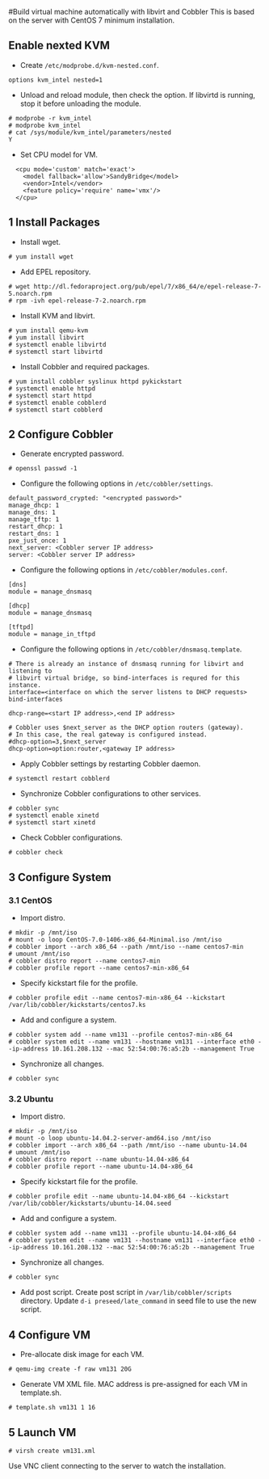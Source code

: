 #Build virtual machine automatically with libvirt and Cobbler
This is based on the server with CentOS 7 minimum installation.

## Enable nexted KVM
* Create `/etc/modprobe.d/kvm-nested.conf`.
```
options kvm_intel nested=1
```

* Unload and reload module, then check the option. If libvirtd is running, stop it before unloading the module.
```
# modprobe -r kvm_intel
# modprobe kvm_intel
# cat /sys/module/kvm_intel/parameters/nested
Y
```

* Set CPU model for VM.
```
  <cpu mode='custom' match='exact'>
    <model fallback='allow'>SandyBridge</model>
    <vendor>Intel</vendor>
    <feature policy='require' name='vmx'/>
  </cpu>
```

## 1 Install Packages
* Install wget.
```
# yum install wget
```

* Add EPEL repository.
```
# wget http://dl.fedoraproject.org/pub/epel/7/x86_64/e/epel-release-7-5.noarch.rpm
# rpm -ivh epel-release-7-2.noarch.rpm
```

* Install KVM and libvirt.
```
# yum install qemu-kvm
# yum install libvirt
# systemctl enable libvirtd
# systemctl start libvirtd
```

* Install Cobbler and required packages.
```
# yum install cobbler syslinux httpd pykickstart
# systemctl enable httpd
# systemctl start httpd
# systemctl enable cobblerd
# systemctl start cobblerd
```


## 2 Configure Cobbler
* Generate encrypted password.
```
# openssl passwd -1
```

* Configure the following options in `/etc/cobbler/settings`.
```
default_password_crypted: "<encrypted password>"
manage_dhcp: 1
manage_dns: 1
manage_tftp: 1
restart_dhcp: 1
restart_dns: 1
pxe_just_once: 1
next_server: <Cobbler server IP address>
server: <Cobbler server IP address>
```

* Configure the following options in `/etc/cobbler/modules.conf`.
```
[dns]
module = manage_dnsmasq

[dhcp]
module = manage_dnsmasq

[tftpd]
module = manage_in_tftpd
```

* Configure the following options in `/etc/cobbler/dnsmasq.template`.
```
# There is already an instance of dnsmasq running for libvirt and listening to
# libvirt virtual bridge, so bind-interfaces is requred for this instance.
interface=<interface on which the server listens to DHCP requests>
bind-interfaces

dhcp-range=<start IP address>,<end IP address>

# Cobbler uses $next_server as the DHCP option routers (gateway).
# In this case, the real gateway is configured instead.
#dhcp-option=3,$next_server
dhcp-option=option:router,<gateway IP address>
```

* Apply Cobbler settings by restarting Cobbler daemon.
```
# systemctl restart cobblerd
```

* Synchronize Cobbler configurations to other services.
```
# cobbler sync
# systemctl enable xinetd
# systemctl start xinetd
```

* Check Cobbler configurations.
```
# cobbler check
```


## 3 Configure System
### 3.1 CentOS
* Import distro.
```
# mkdir -p /mnt/iso
# mount -o loop CentOS-7.0-1406-x86_64-Minimal.iso /mnt/iso
# cobbler import --arch x86_64 --path /mnt/iso --name centos7-min
# umount /mnt/iso
# cobbler distro report --name centos7-min
# cobbler profile report --name centos7-min-x86_64
```

* Specify kickstart file for the profile.
```
# cobbler profile edit --name centos7-min-x86_64 --kickstart /var/lib/cobbler/kickstarts/centos7.ks
```

* Add and configure a system.
```
# cobbler system add --name vm131 --profile centos7-min-x86_64
# cobbler system edit --name vm131 --hostname vm131 --interface eth0 --ip-address 10.161.208.132 --mac 52:54:00:76:a5:2b --management True
```

* Synchronize all changes.
```
# cobbler sync
```

### 3.2 Ubuntu
* Import distro.
```
# mkdir -p /mnt/iso
# mount -o loop ubuntu-14.04.2-server-amd64.iso /mnt/iso
# cobbler import --arch x86_64 --path /mnt/iso --name ubuntu-14.04
# umount /mnt/iso
# cobbler distro report --name ubuntu-14.04-x86_64
# cobbler profile report --name ubuntu-14.04-x86_64
```

* Specify kickstart file for the profile.
```
# cobbler profile edit --name ubuntu-14.04-x86_64 --kickstart /var/lib/cobbler/kickstarts/ubuntu-14.04.seed
```

* Add and configure a system.
```
# cobbler system add --name vm131 --profile ubuntu-14.04-x86_64
# cobbler system edit --name vm131 --hostname vm131 --interface eth0 --ip-address 10.161.208.132 --mac 52:54:00:76:a5:2b --management True
```

* Synchronize all changes.
```
# cobbler sync
```

* Add post script.
Create post script in `/var/lib/cobbler/scripts` directory. Update `d-i preseed/late_command` in seed file to use the new script.


## 4 Configure VM
* Pre-allocate disk image for each VM.
```
# qemu-img create -f raw vm131 20G
```
* Generate VM XML file. MAC address is pre-assigned for each VM in template.sh.
```
# template.sh vm131 1 16
```

## 5 Launch VM
```
# virsh create vm131.xml
```
Use VNC client connecting to the server to watch the installation.


